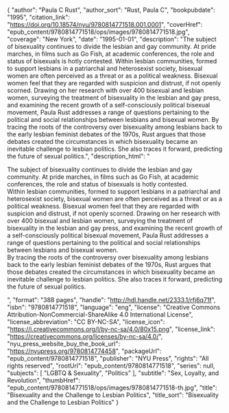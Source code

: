 {
  "author": "Paula C Rust",
  "author_sort": "Rust, Paula C",
  "bookpubdate": "1995",
  "citation_link": "https://doi.org/10.18574/nyu/9780814771518.001.0001",
  "coverHref": "epub_content/9780814771518/ops/images/9780814771518.jpg",
  "coverage": "New York",
  "date": "1995-01-01",
  "description": "The subject of bisexuality continues to divide the lesbian and gay community.  At pride marches, in films such as Go Fish, at academic conferences, the role and status of bisexuals is hotly contested. Within lesbian communities, formed to support lesbians in a patriarchal and heterosexist society, bisexual women are often perceived as a threat or as a political weakness.  Bisexual women feel that they are regarded with suspicion and distrust, if not openly scorned.  Drawing on her research with over 400 bisexual and lesbian women, surveying the treatment of bisexuality in the lesbian and gay press, and examining the recent growth of a self-consciously political bisexual movement, Paula Rust addresses a range of questions pertaining to the political and social relationships between lesbians and bisexual women. By tracing the roots of the controversy over bisexuality among lesbians back to the early lesbian feminist debates of the 1970s, Rust argues that those debates created the circumstances in which bisexuality became an inevitable challenge to lesbian politics.  She also traces it forward, predicting the future of sexual politics.",
  "description_html": "<p>The subject of bisexuality continues to divide the lesbian and gay community.  At pride marches, in films such as Go Fish, at academic conferences, the role and status of bisexuals is hotly contested.<br> Within lesbian communities, formed to support lesbians in a patriarchal and heterosexist society, bisexual women are often perceived as a threat or as a political weakness.  Bisexual women feel that they are regarded with suspicion and distrust, if not openly scorned.  Drawing on her research with over 400 bisexual and lesbian women, surveying the treatment of bisexuality in the lesbian and gay press, and examining the recent growth of a self-consciously political bisexual movement, Paula Rust addresses a range of questions pertaining to the political and social relationships between lesbians and bisexual women.<br> By tracing the roots of the controversy over bisexuality among lesbians back to the early lesbian feminist debates of the 1970s, Rust argues that those debates created the circumstances in which bisexuality became an inevitable challenge to lesbian politics.  She also traces it forward, predicting the future of sexual politics.</p>",
  "format": "388 pages",
  "handle": "http://hdl.handle.net/2333.1/rfj6q71f",
  "isbn": "9780814771518",
  "language": "eng",
  "license": "Creative Commons Attribution-NonCommercial-ShareAlike 4.0 International License",
  "license_abbreviation": "CC BY-NC-SA",
  "license_icon": "https://i.creativecommons.org/l/by-nc-sa/4.0/80x15.png",
  "license_link": "https://creativecommons.org/licenses/by-nc-sa/4.0/",
  "nyu_press_website_buy_the_book_url": "https://nyupress.org/9780814774458",
  "packageUrl": "epub_content/9780814771518",
  "publisher": "NYU Press",
  "rights": "All rights reserved",
  "rootUrl": "epub_content/9780814771518",
  "series": null,
  "subjects": [
    "LGBTQ & Sexuality",
    "Politics"
  ],
  "subtitle": "Sex, Loyalty, and Revolution",
  "thumbHref": "epub_content/9780814771518/ops/images/9780814771518-th.jpg",
  "title": "Bisexuality and the Challenge to Lesbian Politics",
  "title_sort": "Bisexuality and the Challenge to Lesbian Politics"
}
